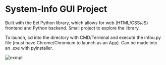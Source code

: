 # System-Info GUI Project
Built with the Eel Python library, which allows for web (HTML/CSS/JS) frontend and Python backend.
Small project to explore the library.

To launch, cd into the directory with CMD/Terminal and execute the infou.py file (must have Chrome/Chromium to launch as an App).
Can be made into an .exe with pyinstaller.

![exmpl](https://user-images.githubusercontent.com/58919107/109361080-9b38ac00-7888-11eb-9d09-cd53dcbad2ea.png)
